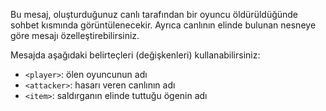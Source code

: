 Bu mesaj, oluşturduğunuz canlı tarafından bir oyuncu öldürüldüğünde sohbet kısmında görüntülenecekir. Ayrıca canlının elinde bulunan nesneye göre mesajı özelleştirebilirsiniz.

Mesajda aşağıdaki belirteçleri (değişkenleri) kullanabilirsiniz:

- `<player>`: ölen oyuncunun adı
- `<attacker>`: hasarı veren canlının adı
- `<item>`: saldırganın elinde tuttuğu ögenin adı
